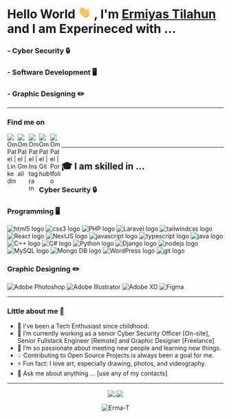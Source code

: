 # Hello World <img src="https://raw.githubusercontent.com/ABSphreak/ABSphreak/master/gifs/Hi.gif" width="30px"> , I'm <a href="https://ermiyas.com/" target="_blank">Ermiyas Tilahun</a> and I am Experineced with ...

### - Cyber Security :lock:
### - Software Development :desktop_computer:
### - Graphic Designing :pencil2:

---

<h3> Find me on </h3> 
  <a href="https://www.linkedin.com/in/ermiyas-tilahun/">
    <img align="left" alt=" Om Patel | Linkedin" width="24px" src="https://www.vectorlogo.zone/logos/linkedin/linkedin-icon.svg" />
  </a>
  <a href="mailto:ermy143@gmail.com">
    <img align="left" alt="Om Patel | Gmail" width="26px" src="https://www.vectorlogo.zone/logos/gmail/gmail-icon.svg" />
  </a>
  <a href="https://www.instagram.com/airma_creatives/">
    <img align="left" alt="Om Patel | Instagram" width="24px" src="https://www.vectorlogo.zone/logos/instagram/instagram-icon.svg" />
  </a>
  <a href="https://github.com/Erma-T">
    <img align="left" alt="Om Patel | Github" width="26px" src="https://www.vectorlogo.zone/logos/github/github-tile.svg" />
  </a>
  <a href="https://airmacreatives.com/">
    <img align="left" alt="Om Patel | Portfolio" width="26px" src="https://www.svgrepo.com/show/474386/internet.svg" />
  </a>
 
</br>

---

## 🎓 I am skilled in ...

### Cyber Security :lock:

<div>

 
</div>


### Programming :desktop_computer:

<div>

 <img src="https://skillicons.dev/icons?i=html" height="40" alt="html5 logo" />

 <img src="https://skillicons.dev/icons?i=css" height="40" alt="css3 logo" />

 <img src="https://skillicons.dev/icons?i=php" height="40" alt="PHP logo" />

 <img src="https://skillicons.dev/icons?i=laravel" height="40" alt="Laravel logo" />

 <img src="https://skillicons.dev/icons?i=tailwind" height="40" alt="tailwindcss logo" />

 <img src="https://skillicons.dev/icons?i=react" height="40" alt="React logo" />

 <img src="https://skillicons.dev/icons?i=nextjs" height="40" alt="NextJS logo" />

 <img src="https://skillicons.dev/icons?i=js" height="40" alt="javascript logo" />

 <img src="https://skillicons.dev/icons?i=ts" height="40" alt="typescript logo" />

 <img src="https://skillicons.dev/icons?i=java" height="40" alt="java logo" />

 <img src="https://skillicons.dev/icons?i=cpp" height="40" alt="C++ logo" />

 <img src="https://skillicons.dev/icons?i=cs" height="40" alt="C# logo" />

 <img src="https://skillicons.dev/icons?i=py" height="40" alt="Python logo" />

 <img src="https://skillicons.dev/icons?i=django" height="40" alt="Django logo" />

 <img src="https://skillicons.dev/icons?i=nodejs" height="40" alt="nodejs logo" />

 <img src="https://skillicons.dev/icons?i=mysql" height="40" alt="MySQL logo" />

 <img src="https://skillicons.dev/icons?i=mongodb" height="40" alt="Mongo DB logo"  />

 <img src="https://skillicons.dev/icons?i=wordpress" height="40" alt="WordPress logo" />
 
 <img src="https://skillicons.dev/icons?i=git" height="40" alt="git logo"  />


</div>

### Graphic Designing :pencil2:

<div>

 <img src="https://skillicons.dev/icons?i=ps" height="40" alt="Adobe Photoshop" />

 <img src="https://skillicons.dev/icons?i=ai" height="40" alt="Adobe Illustrator" />

 <img src="https://skillicons.dev/icons?i=xd" height="40" alt="Adobe XD" />

 <img src="https://skillicons.dev/icons?i=figma" height="40" alt="Figma"  />

</div>

---

### Little about me 🧑

- 🌱 I've been a Tech Enthusiast since childhood.
- 🔭 I’m currently working as a senior Cyber Security Officer [On-site], Senior Fullstack Engineer [Remote] and Graphic Designer [Freelance]
- 👯 I’m so passionate about meeting new people and learning new things.
- 💡 Contributing to Open Source Projects is always been a goal for me.
- ⚡ Fun fact: I love art, especially drawing, photos, and videography.
-  💬 Ask me about anything ... [use any of my contacts] 

---

<p align="center">
  <a href="https://github.com/Erma-T">
    <img align="center"  height="175px" src="https://github-readme-stats.vercel.app/api?username=Erma-T&show_icons=true&hide_border=true&title_color=94b4a4&amp&icon_color=FFFFFF&amp&text_color=FFFFFF&amp&bg_color=000000&count_private=true&include_all_commits=true"/>
  </a>
  <a href="https://github.com/Erma-T">
    <img align="center" height="175px"  src="https://github-readme-stats.vercel.app/api/top-langs/?username=Erma-T&text_color=FFFFFF&bg_color=000000&title_color=94b4a4&langs_count=15&layout=compact&hide_border=true" />
  </a>
</p>
  <p align="center"><img align="center" src="https://github-readme-streak-stats.herokuapp.com/?user=Erma-T&text_color=FFFFFF&bg_color=000000&title_color=94b4a4&langs_count=15&layout=compact&hide_border=true" alt="Erma-T" /></p>



<!--
**Erma-T/Erma-T** is a ✨ _special_ ✨ repository because its `README.md` (this file) appears on your GitHub profile.

Here are some ideas to get you started:

- 🔭 I’m currently working on ...
- 🌱 I’m currently learning ...
- 👯 I’m looking to collaborate on ...
- 🤔 I’m looking for help with ...
- 💬 Ask me about ...
- 📫 How to reach me: ...
- 😄 Pronouns: ...
- ⚡ Fun fact: ...
-->
